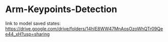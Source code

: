 # Arm-Keypoints-Detection
link to model saved states:
https://drive.google.com/drive/folders/14hIE8WW47MnAosOzoWhQTr09Qee44_xH?usp=sharing
